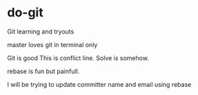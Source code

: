 # do-git
Git learning and tryouts

master loves git in terminal only

Git is good
This is conflict line.
Solve is somehow.


rebase is fun but painfull.

I will be trying to update committer name and email using rebase
